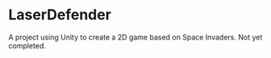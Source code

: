 # LaserDefender
A project using Unity to create a 2D game based on Space Invaders. Not yet completed.
